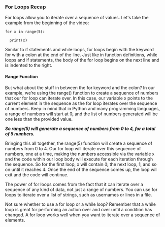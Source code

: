 ### For Loops Recap
For loops allow you to iterate over a sequence of values. Let's take the example from the beginning of the video:
```
for x in range(5):

  print(x)
```
Similar to if statements and while loops, for loops begin with the keyword for with a colon at the end of the line. 
Just like in function definitions, while loops and if statements, the body of the for loop begins on the next line and is indented to the right.

#### Range Function

But what about the stuff in between the for keyword and the colon? 
In our example, we’re using the range() function to create a sequence of numbers that our for loop can iterate over. 
In this case, our variable x points to the current element in the sequence as the for loop iterates over the sequence of numbers. 
Keep in mind that in Python and many programming languages, a range of numbers will start at 0, 
and the list of numbers generated will be one less than the provided value. 

***So range(5) will generate a sequence of numbers from 0 to 4, for a total of 5 numbers.***

Bringing this all together, the range(5) function will create a sequence of numbers from 0 to 4.
Our for loop will iterate over this sequence of numbers, one at a time, 
making the numbers accessible via the variable x and the code within our loop body 
will execute for each iteration through the sequence. 
So for the first loop, x will contain 0, the next loop, 1, and so on until it reaches 4.
Once the end of the sequence comes up, the loop will exit and the code will continue.

The power of for loops comes from the fact that it can iterate over a sequence of any kind of data, not just a range of numbers. 
You can use for loops to iterate over a list of strings, such as usernames or lines in a file.

Not sure whether to use a for loop or a while loop? 
Remember that a while loop is great for performing an action over and over until a condition has changed.
A for loop works well when you want to iterate over a sequence of elements.  

